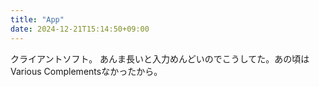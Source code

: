 ```yaml
---
title: "App"
date: 2024-12-21T15:14:50+09:00
---
```

クライアントソフト。
あんま長いと入力めんどいのでこうしてた。あの頃はVarious Complementsなかったから。

